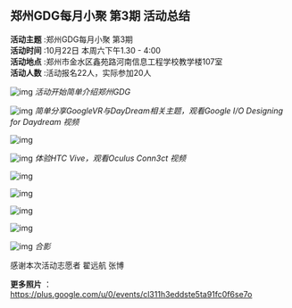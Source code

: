 ## 郑州GDG每月小聚 第3期 活动总结

**活动主题** :郑州GDG每月小聚 第3期<br>
**活动时间** :10月22日 本周六下午1.30 - 4:00<br>
**活动地点** :郑州市金水区鑫苑路河南信息工程学校教学楼107室<br>
**活动人数** :活动报名22人，实际参加20人


![img](https://uc0.chinagdg.com/attachment/forum/201610/23/170022ab6i6tiezexi93el.jpg)
*活动开始简单介绍郑州GDG*

![img](https://uc0.chinagdg.com/attachment/forum/201610/23/170321yvvvkmmcioimfiif.jpg)
*简单分享GoogleVR与DayDream相关主题，观看Google I/O Designing for Daydream 视频*

![img](https://uc0.chinagdg.com/attachment/forum/201610/23/170516nrdznqrdwzknhwdl.jpg)

![img](https://uc0.chinagdg.com/attachment/forum/201610/23/171141vbb8o3czet83yde1.jpg)
*体验HTC Vive，观看Oculus Conn3ct 视频*

![img](https://uc0.chinagdg.com/attachment/forum/201610/23/171142a486421z4eedvfow.jpg)

![img](https://uc0.chinagdg.com/attachment/forum/201610/23/171144yprdjxvv2jddip1i.jpg)

![img](https://uc0.chinagdg.com/attachment/forum/201610/23/171129n3m83dd3x3el4rep.jpg)

![img](https://uc0.chinagdg.com/attachment/forum/201610/23/171239a4i45zbi465a1514.jpg)

![img](https://uc0.chinagdg.com/attachment/forum/201610/23/171241fatdacidckaldlwu.jpg)
*合影*

感谢本次活动志愿者 翟远航 张博

**更多照片** ：<https://plus.google.com/u/0/events/cl311h3eddste5ta91fc0f6se7o>
